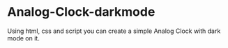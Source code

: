 # Analog-Clock-darkmode
Using html, css and script you can create a simple Analog Clock with dark mode on it.
